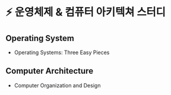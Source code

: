 # ⚡️ 운영체제 & 컴퓨터 아키텍쳐 스터디

## Operating System

- Operating Systems: Three Easy Pieces

## Computer Architecture

- Computer Organization and Design

